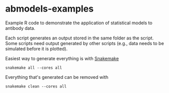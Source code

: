 # abmodels-examples

Example R code to demonstrate the application of statistical models to antibody data.

Each script generates an output stored in the same folder as the script. Some scripts need output generated by other scripts (e.g., data needs to be simulated before it is plotted).

Easiest way to generate everything is with [Snakemake](https://snakemake.readthedocs.io/en/stable/#)

```shell
snakemake all --cores all
```

Everything that's generated can be removed with

```shell
snakemake clean --cores all
```
